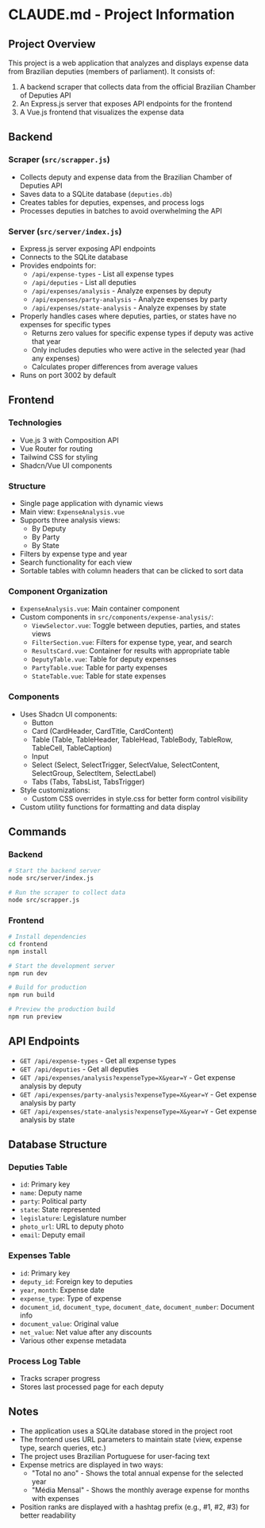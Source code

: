 # CLAUDE.md - Project Information

## Project Overview
This project is a web application that analyzes and displays expense data from Brazilian deputies (members of parliament). It consists of:

1. A backend scraper that collects data from the official Brazilian Chamber of Deputies API
2. An Express.js server that exposes API endpoints for the frontend
3. A Vue.js frontend that visualizes the expense data

## Backend

### Scraper (`src/scrapper.js`)
- Collects deputy and expense data from the Brazilian Chamber of Deputies API
- Saves data to a SQLite database (`deputies.db`)
- Creates tables for deputies, expenses, and process logs
- Processes deputies in batches to avoid overwhelming the API

### Server (`src/server/index.js`)
- Express.js server exposing API endpoints
- Connects to the SQLite database
- Provides endpoints for:
  - `/api/expense-types` - List all expense types
  - `/api/deputies` - List all deputies
  - `/api/expenses/analysis` - Analyze expenses by deputy
  - `/api/expenses/party-analysis` - Analyze expenses by party
  - `/api/expenses/state-analysis` - Analyze expenses by state
- Properly handles cases where deputies, parties, or states have no expenses for specific types
  - Returns zero values for specific expense types if deputy was active that year
  - Only includes deputies who were active in the selected year (had any expenses)
  - Calculates proper differences from average values
- Runs on port 3002 by default

## Frontend

### Technologies
- Vue.js 3 with Composition API
- Vue Router for routing
- Tailwind CSS for styling
- Shadcn/Vue UI components

### Structure
- Single page application with dynamic views
- Main view: `ExpenseAnalysis.vue`
- Supports three analysis views:
  - By Deputy
  - By Party
  - By State
- Filters by expense type and year
- Search functionality for each view
- Sortable tables with column headers that can be clicked to sort data

### Component Organization
- `ExpenseAnalysis.vue`: Main container component
- Custom components in `src/components/expense-analysis/`:
  - `ViewSelector.vue`: Toggle between deputies, parties, and states views
  - `FilterSection.vue`: Filters for expense type, year, and search
  - `ResultsCard.vue`: Container for results with appropriate table
  - `DeputyTable.vue`: Table for deputy expenses
  - `PartyTable.vue`: Table for party expenses
  - `StateTable.vue`: Table for state expenses

### Components
- Uses Shadcn UI components:
  - Button
  - Card (CardHeader, CardTitle, CardContent)
  - Table (Table, TableHeader, TableHead, TableBody, TableRow, TableCell, TableCaption)
  - Input
  - Select (Select, SelectTrigger, SelectValue, SelectContent, SelectGroup, SelectItem, SelectLabel)
  - Tabs (Tabs, TabsList, TabsTrigger)
- Style customizations:
  - Custom CSS overrides in style.css for better form control visibility
- Custom utility functions for formatting and data display

## Commands

### Backend
```bash
# Start the backend server
node src/server/index.js

# Run the scraper to collect data
node src/scrapper.js
```

### Frontend
```bash
# Install dependencies
cd frontend
npm install

# Start the development server
npm run dev

# Build for production
npm run build

# Preview the production build
npm run preview
```

## API Endpoints

- `GET /api/expense-types` - Get all expense types
- `GET /api/deputies` - Get all deputies
- `GET /api/expenses/analysis?expenseType=X&year=Y` - Get expense analysis by deputy
- `GET /api/expenses/party-analysis?expenseType=X&year=Y` - Get expense analysis by party
- `GET /api/expenses/state-analysis?expenseType=X&year=Y` - Get expense analysis by state

## Database Structure

### Deputies Table
- `id`: Primary key
- `name`: Deputy name
- `party`: Political party
- `state`: State represented
- `legislature`: Legislature number
- `photo_url`: URL to deputy photo
- `email`: Deputy email

### Expenses Table
- `id`: Primary key
- `deputy_id`: Foreign key to deputies
- `year`, `month`: Expense date
- `expense_type`: Type of expense
- `document_id`, `document_type`, `document_date`, `document_number`: Document info
- `document_value`: Original value
- `net_value`: Net value after any discounts
- Various other expense metadata

### Process Log Table
- Tracks scraper progress
- Stores last processed page for each deputy

## Notes
- The application uses a SQLite database stored in the project root
- The frontend uses URL parameters to maintain state (view, expense type, search queries, etc.)
- The project uses Brazilian Portuguese for user-facing text
- Expense metrics are displayed in two ways:
  - "Total no ano" - Shows the total annual expense for the selected year
  - "Média Mensal" - Shows the monthly average expense for months with expenses
- Position ranks are displayed with a hashtag prefix (e.g., #1, #2, #3) for better readability